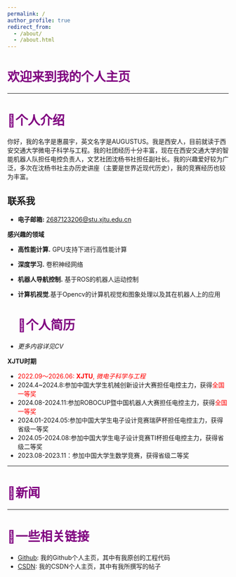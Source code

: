 ```yaml
---
permalink: /
author_profile: true
redirect_from: 
  - /about/
  - /about.html
---
```

<style>
  .md-typeset h1,
  .md-content__button {
    display: none;
  }
</style>
# <font color=purple>欢迎来到我的个人主页</font>



---

# <font color=purple>👤个人介绍</font>

你好，我的名字是惠晨宇，英文名字是AUGUSTUS。我是西安人，目前就读于西安交通大学微电子科学与工程。我的社团经历十分丰富，现在在西安交通大学的智能机器人队担任电控负责人，文艺社团沈杨书社担任副社长。我的兴趣爱好较为广泛，多次在沈杨书社主办历史讲座（主要是世界近现代历史），我的竞赛经历也较为丰富。

## **联系我**

- **电子邮箱:** 2687123206@stu.xjtu.edu.cn

**感兴趣的领域**  

- **高性能计算.** GPU支持下进行高性能计算

- **深度学习.** 卷积神经网络

- **机器人导航控制.** 基于ROS的机器人运动控制

- **计算机视觉**.基于Opencv的计算机视觉和图象处理以及其在机器人上的应用

  # <font color=purple>**📇个人简历**</font>

* *更多内容详见CV*  

**XJTU时期** 

- <span style="color: red;">2022.09～2026.06: **XJTU**, *微电子科学与工程*</span> 
- 2024.4~2024.8:参加中国大学生机械创新设计大赛担任电控主力，获得<font color=red>全国一等奖</font>
- 2024.08-2024.11:参加ROBOCUP暨中国机器人大赛担任电控主力，获得<font color=red>全国一等奖</font>
- 2024.01-2024.05:参加中国大学生电子设计竞赛瑞萨杯担任电控主力，获得省级一等奖
- 2024.05-2024.08:参加中国大学生电子设计竞赛TI杯担任电控主力，获得省级二等奖
- 2023.08-2023.11：参加中国大学生数学竞赛，获得省级二等奖

---

# <font color=purple>📢新闻</font>



---

# <font color=purple>🔗一些相关链接</font>

-  [Github](https://github.com/nanfangxiansheng): 我的Github个人主页，其中有我原创的工程代码
-  [CSDN](https://blog.csdn.net/weixin_74277223?type=blog): 我的CSDN个人主页，其中有我所撰写的帖子

 



